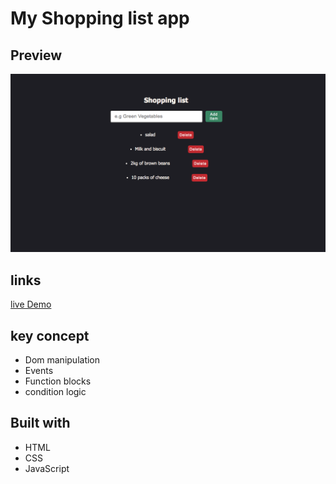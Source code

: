 # My Shopping list app

## Preview

![alt](img/Screen%20Shot%202021-10-08%20at%204.19.59%20PM.png)

## links

[live Demo](https://grocerie-list.netlify.app/)

## key concept

- Dom manipulation
- Events
- Function blocks
- condition logic
  
## Built with

- HTML
- CSS
- JavaScript
  